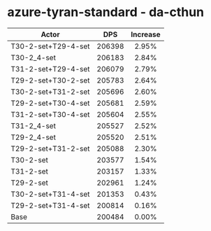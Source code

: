 # azure-tyran-standard - da-cthun
| Actor | DPS | Increase |
|---|:---:|:---:|
|T30-2-set+T29-4-set|206398|2.95%|
|T30-2_4-set|206183|2.84%|
|T31-2-set+T29-4-set|206079|2.79%|
|T29-2-set+T30-2-set|205783|2.64%|
|T30-2-set+T31-2-set|205696|2.60%|
|T29-2-set+T30-4-set|205681|2.59%|
|T31-2-set+T30-4-set|205604|2.55%|
|T31-2_4-set|205527|2.52%|
|T29-2_4-set|205520|2.51%|
|T29-2-set+T31-2-set|205088|2.30%|
|T30-2-set|203577|1.54%|
|T31-2-set|203157|1.33%|
|T29-2-set|202961|1.24%|
|T30-2-set+T31-4-set|201353|0.43%|
|T29-2-set+T31-4-set|200814|0.16%|
|Base|200484|0.00%|
